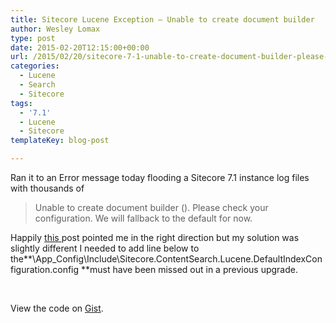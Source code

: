 ```yaml
---
title: Sitecore Lucene Exception – Unable to create document builder
author: Wesley Lomax
type: post
date: 2015-02-20T12:15:00+00:00
url: /2015/02/20/sitecore-7-1-unable-to-create-document-builder-please-check-your-configuration/
categories:
  - Lucene
  - Search
  - Sitecore
tags:
  - '7.1'
  - Lucene
  - Sitecore
templateKey: blog-post

---
```

Ran it to an Error message today flooding a Sitecore 7.1 instance log files with thousands of

> Unable to create document builder (). Please check your configuration. We will fallback to the default for now.

Happily <a href="https://sitecoreblog.marklowe.ch/2014/05/unable-to-create-document-builder/" target="_blank">this </a>post pointed me in the right direction but my solution was slightly different I needed to add line below to the**\App_Config\Include\Sitecore.ContentSearch.Lucene.DefaultIndexConfiguration.config **must have been missed out in a previous upgrade.

&nbsp;

<div class="oembed-gist">
  <noscript>
    View the code on <a href="https://gist.github.com/Wesley-Lomax/1d5341450eb7e1f38665">Gist</a>.
  </noscript>
</div>